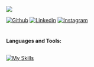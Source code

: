  <img src="https://readme-typing-svg.demolab.com/?lines=Hi%20I'm%20%20Aaryaveer;Learning%20Flutter%20Currently...;&font=Fira%20Code&center=true&width=440&height=45&color=f75c7e&vCenter=true&pause=1000&size=22" />
 

[![Github](https://img.shields.io/badge/-Github-000?style=flat&logo=Github&logoColor=white)](https://github.com/AKR-2803)
[![Linkedin](https://img.shields.io/badge/-LinkedIn-blue?style=flat&logo=Linkedin&logoColor=white)](http://www.linkedin.com/in/aaryaveer-rajput-0362b91b3/)
[![Instagram](https://img.shields.io/badge/-Instagram-c13584?style=flat&labelColor=c13584&logo=instagram&logoColor=white)](https://www.instagram.com/aaryaveer._/)
#
**Languages and Tools:**
##

[![My Skills](https://skillicons.dev/icons?i=flutter,dart,react,javascript,html,css,mysql,firebase,java,figma&theme=light)](https://skillicons.dev)
